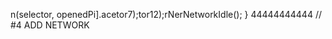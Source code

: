 n(selector, openedPi].acetor7);tor12);rNerNetworkIdle();
                    }
44444444444
                    // #4 ADD NETWORK 
